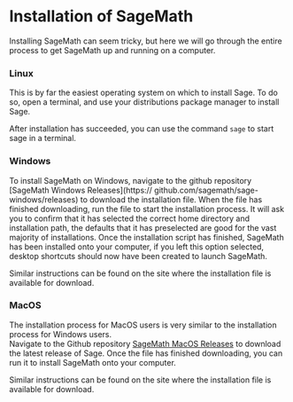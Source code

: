 # Installation of SageMath

Installing SageMath can seem tricky, but here we will go through the entire process to get SageMath up and running on a computer.  

### Linux

This is by far the easiest operating system on which to install Sage.  To do so, open a terminal, and 
use your distributions package manager to install Sage. 

After installation has succeeded, you can use the command `sage` to start sage in a terminal.

### Windows

To install SageMath on Windows, navigate to the github repository [SageMath Windows Releases](https://
github.com/sagemath/sage-windows/releases) to download the 
installation file.  When the file has finished downloading, run the file to start the installation process. 
It will ask you to confirm that it has selected the 
correct home directory and installation path, the defaults that it has preselected are good for the vast 
majority of installations.  Once the installation script
has finished, SageMath has been installed onto your computer, if you left this option selected, desktop 
shortcuts should now have been created to launch SageMath.

Similar instructions can be found on the site where the installation file is available for download.

### MacOS

The installation process for MacOS users is very similar to the installation process for Windows users.  
Navigate to the Github repository
[SageMath MacOS Releases](https://github.com/3-manifolds/Sage_macOS/releases) to download the latest 
release of Sage.  Once the file has finished
downloading, you can run it to install SageMath onto your computer.  

Similar instructions can be found on the site where the installation file is available for download.
